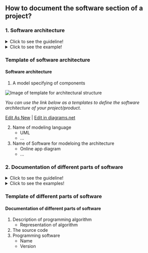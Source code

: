 ## **How to document the software section of a project?**

 ### **1. Software architecture**
<details>
  <summary>Click to see the guideline!</summary>
 
*The software architecture represents the repository details of all the software that is necessary for reusing and running the project.*

 ```
1. What minimum documentation should the architectural structure provide?

- A model specifying the kinds of components and their sub-components of software in the format of a tree  or graph 

2. How to implement the architectural model?
 
- Use modeling language for representation, such as 
  - SysML (Block Definition, Activity, or Internal Block diagram)
  - UML
- Use open-source software for modeling the tree or graph representation, such as
  - Papyrus
  - Modelio
  - Capella 
  ```
 </details>
 
 <details>
  <summary>Click to see the example!</summary>
 
#### *Example of software architecture of* [PX4 Vision](https://docs.px4.io/master/en/concept/architecture.html#px4-architectural-overview) 
 </details>


### Template of software architecture

 #### **Software architecture**
 
  1. A model specifying of components 
 
 ![Image of template for architectural structure ](https://github.com/OPEN-NEXT/wp2.3_Guideline-for-documentation-of-OSH-design-reuse/blob/main/Sources/Images/Template%20of%20software%20architecture.jpg)
 
  *You can use the link below as a templates to define the software architecture of your project/product.*
 
 <a href="https://app.diagrams.net/#Hamerezoji1362%2Fdrawio-github%2Fmaster%2FTemplate%20of%20software%20architecture.drawio" target="_blank">Edit As New</a> | <a href="https://app.diagrams.net/#Hamerezoji1362%2Fdrawio-github%2Fmaster%2FTemplate%20of%20software%20architecture.png" target="_blank">Edit in diagrams.net</a>
 
  2. Name of modeling language
     * UML
     * ...
  3. Name of Software for modeloing the architecture
     * Online app diagram
     * ...

 
 ### **2. Documentation of different parts of software**
<details>
  <summary>Click to see the guideline!</summary>
 
 ```
This part based on the different products could include

- Description of programming algorithm   
- The source code 
- Version of software
 ```
</details>

<details>
  <summary>Click to see the examples!</summary>
 
### *Examples:* 

*1. [Nasa-JPL](https://github.com/nasa-jpl/open-source-rover/tree/master/software)*

*2. [AmboVent](https://github.com/AmboVent-1690-108/AmboVent/tree/master/3-Software)*

*3. [Poppy project](https://docs.poppy-project.org/en/installation/)*
</details>

### Template of different parts of software

 #### Documentation of different parts of software
  1. Description of programming algorithm 
     * Representation of algorithm 
  2. The source code
  3. Programming software
     * Name
     * Version
 



